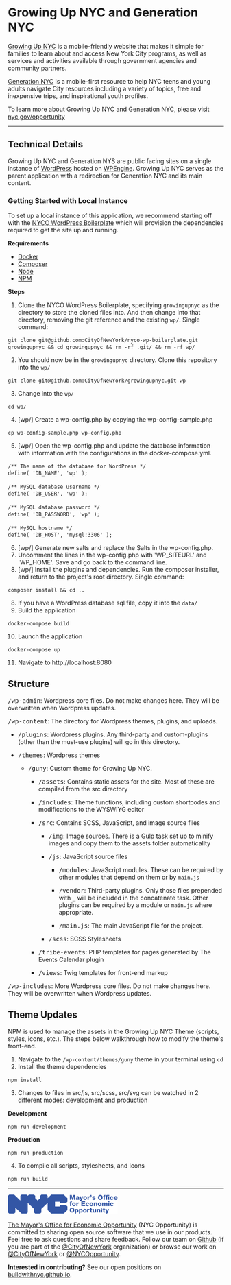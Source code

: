 # Growing Up NYC and Generation NYC

[Growing Up NYC](https://growingupnyc.cityofnewyork.us/) is a mobile-friendly website that makes it simple for families to learn about and access New York City programs, as well as services and activities available through government agencies and community partners.

[Generation NYC](https://growingupnyc.cityofnewyork.us/generationnyc) is a mobile-first resource to help NYC teens and young adults navigate City resources including a variety of topics, free and inexpensive trips, and inspirational youth profiles.

To learn more about Growing Up NYC and Generation NYC, please visit [nyc.gov/opportunity](https://nyc.gov/opportunity)

---
## Technical Details

Growing Up NYC and Generation NYS are public facing sites on a single instance of [WordPress](https://wordpress.org/) hosted on [WPEngine](https://wpengine.com/). Growing Up NYC serves as the parent application with a redirection for Generation NYC and its main content.

### Getting Started with Local Instance

To set up a local instance of this application, we recommend starting off with the [NYCO WordPress Boilerplate](https://github.com/cityofnewyork/nyco-wp-boilerplate) which will provision the dependencies required to get the site up and running. 

**Requirements**
* [Docker](https://docs.docker.com/compose/wordpress/)
* [Composer](https://getcomposer.org/)
* [Node](https://nodejs.org/)
* [NPM](https://www.npmjs.com/)

**Steps**

1. Clone the NYCO WordPress Boilerplate, specifying `growingupnyc` as the directory to store the cloned files into. And then change into that directory, removing the git reference and the existing `wp/`. Single command:
```
git clone git@github.com:CityOfNewYork/nyco-wp-boilerplate.git growingupnyc && cd growingupnyc && rm -rf .git/ && rm -rf wp/
```
2. You should now be in the `growingupnyc` directory. Clone this repository into the `wp/`
```
git clone git@github.com:CityOfNewYork/growingupnyc.git wp
```
3. Change into the `wp/`
```
cd wp/
```
4. [wp/] Create a wp-config.php by copying the wp-config-sample.php
```
cp wp-config-sample.php wp-config.php
```
5. [wp/] Open the wp-config.php and update the database information with information with the configurations in the docker-compose.yml. 
```
/** The name of the database for WordPress */
define( 'DB_NAME', 'wp' );

/** MySQL database username */
define( 'DB_USER', 'wp' );

/** MySQL database password */
define( 'DB_PASSWORD', 'wp' );

/** MySQL hostname */
define( 'DB_HOST', 'mysql:3306' );
```
6. [wp/] Generate new salts and replace the Salts in the wp-config.php.
7. Uncomment the lines in the wp-config.php with 'WP_SITEURL' and 'WP_HOME'. Save and go back to the command line.
8. [wp/] Install the plugins and dependencies. Run the composer installer, and return to the project's root directory. Single command:
```
composer install && cd ..
```
8. If you have a WordPress database sql file, copy it into the `data/`
9. Build the application
```
docker-compose build
```
10. Launch the application
```
docker-compose up
```
11. Navigate to http://localhost:8080


## Structure

<kbd>/wp-admin</kbd>: Wordpress core files. Do not make changes here. They will be overwritten when Wordpress updates.

<kbd>/wp-content</kbd>: The directory for Wordpress themes, plugins, and uploads.

- <kbd>/plugins</kbd>: Wordpress plugins. Any third-party and custom-plugins (other than the must-use plugins) will go in this directory.

- <kbd>/themes</kbd>: Wordpress themes

  - <kbd>/guny</kbd>: Custom theme for Growing Up NYC.

    - <kbd>/assets</kbd>: Contains static assets for the site. Most of these are compiled from the src directory

    - <kbd>/includes</kbd>: Theme functions, including custom shortcodes and modifications to the WYSWIYG editor

    - <kbd>/src</kbd>: Contains SCSS, JavaScript, and image source files

      - <kbd>/img</kbd>: Image sources. There is a Gulp task set up to minify images and copy them to the assets folder automaticallty

      - <kbd>/js</kbd>: JavaScript source files

        - <kbd>/modules</kbd>: JavaScript modules. These can be required by other modules that depend on them or by `main.js`

        - <kbd>/vendor</kbd>: Third-party plugins. Only those files prepended with `_` will be included in the concatenate task. Other plugins can be required by a module or `main.js` where appropriate.

        - <kbd>/main.js</kbd>: The main JavaScript file for the project.

      - <kbd>/scss</kbd>: SCSS Stylesheets

    - <kbd>/tribe-events</kbd>: PHP templates for pages generated by The Events Calendar plugin

    - <kbd>/views</kbd>: Twig templates for front-end markup

<kbd>/wp-includes</kbd>: More Wordpress core files. Do not make changes here. They will be overwritten when Wordpress updates.


## Theme Updates

NPM is used to manage the assets in the Growing Up NYC Theme (scripts, styles, icons, etc.). The steps below walkthrough how to modify the theme's front-end.

1. Navigate to the `/wp-content/themes/guny` theme in your terminal using `cd`
2. Install the theme dependencies
```
npm install
```
3. Changes to files in src/js, src/scss, src/svg can be watched in 2 different modes: development and production

**Development**
```
npm run development
```
**Production**
```
npm run production
```
4. To compile all scripts, stylesheets, and icons
```
npm run build
```

---

![The Mayor's Office for Economic Opportunity](NYCMOEO_SecondaryBlue256px.png)

[The Mayor's Office for Economic Opportunity](http://nyc.gov/opportunity) (NYC Opportunity) is committed to sharing open source software that we use in our products. Feel free to ask questions and share feedback. Follow our team on [Github](https://github.com/orgs/CityOfNewYork/teams/nycopportunity) (if you are part of the [@CityOfNewYork](https://github.com/CityOfNewYork/) organization) or browse our work on [@CityOfNewYork](https://github.com/search?q=nycopportunity) or [@NYCOpportunity](https://github.com/NYCOpportunity).

**Interested in contributing?** See our open positions on [buildwithnyc.github.io](http://buildwithnyc.github.io/).
